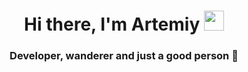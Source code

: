 <h1 align="center">Hi there, I'm Artemiy 
<img src="https://github.com/blackcater/blackcater/raw/main/images/Hi.gif" height="32"/></h1>
<h3 align="center">Developer, wanderer and just a good person 🌝</h3>



